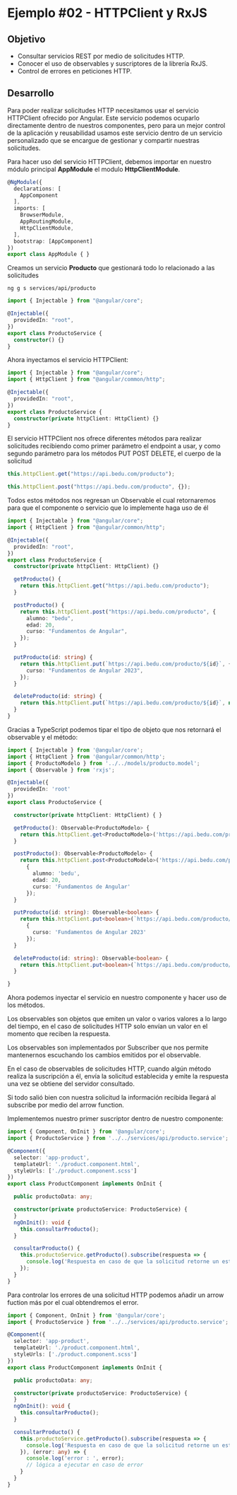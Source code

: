 # Ejemplo #02 - HTTPClient y RxJS

## Objetivo

- Consultar servicios REST por medio de solicitudes HTTP.
- Conocer el uso de observables y suscriptores de la librería RxJS.
- Control de errores en peticiones HTTP.

## Desarrollo

Para poder realizar solicitudes HTTP necesitamos usar el servicio HTTPClient ofrecido por Angular. Este servicio podemos ocuparlo directamente dentro de nuestros componentes, pero para un mejor control de la aplicación y reusabilidad usamos este servicio dentro de un servicio personalizado que se encargue de gestionar y compartir nuestras solicitudes.

Para hacer uso del servicio HTTPClient, debemos importar en nuestro módulo principal __AppModule__ el modulo __HttpClientModule__.

```typescript
@NgModule({
  declarations: [
    AppComponent
  ],
  imports: [
    BrowserModule,
    AppRoutingModule,
    HttpClientModule,
  ],
  bootstrap: [AppComponent]
})
export class AppModule { }
```

Creamos un servicio **Producto** que gestionará todo lo relacionado a las solicitudes

```
ng g s services/api/producto
```

```typescript
import { Injectable } from "@angular/core";

@Injectable({
  providedIn: "root",
})
export class ProductoService {
  constructor() {}
}
```

Ahora inyectamos el servicio HTTPClient:

```typescript
import { Injectable } from "@angular/core";
import { HttpClient } from "@angular/common/http";

@Injectable({
  providedIn: "root",
})
export class ProductoService {
  constructor(private httpClient: HttpClient) {}
}
```

El servicio HTTPClient nos ofrece diferentes métodos para realizar solicitudes recibiendo como primer parámetro el endpoint a usar, y como segundo parámetro para los métodos PUT POST DELETE, el cuerpo de la solicitud

```typescript
this.httpClient.get("https://api.bedu.com/producto");

this.httpClient.post("https://api.bedu.com/producto", {});
```

Todos estos métodos nos regresan un Observable el cual retornaremos para que el componente o servicio que lo implemente haga uso de él

```typescript
import { Injectable } from "@angular/core";
import { HttpClient } from "@angular/common/http";

@Injectable({
  providedIn: "root",
})
export class ProductoService {
  constructor(private httpClient: HttpClient) {}

  getProducto() {
    return this.httpClient.get("https://api.bedu.com/producto");
  }

  postProducto() {
    return this.httpClient.post("https://api.bedu.com/producto", {
      alumno: "bedu",
      edad: 20,
      curso: "Fundamentos de Angular",
    });
  }

  putProducto(id: string) {
    return this.httpClient.put(`https://api.bedu.com/producto/${id}`, {
      curso: "Fundamentos de Angular 2023",
    });
  }

  deleteProducto(id: string) {
    return this.httpClient.put(`https://api.bedu.com/producto/${id}`, null);
  }
}
```

Gracias a TypeScript podemos tipar el tipo de objeto que nos retornará el observable y el método:

```typescript
import { Injectable } from '@angular/core';
import { HttpClient } from '@angular/common/http';
import { ProductoModelo } from '../../models/producto.model';
import { Observable } from 'rxjs';

@Injectable({
  providedIn: 'root'
})
export class ProductoService {

  constructor(private httpClient: HttpClient) { }

  getProducto(): Observable<ProductoModelo> {
    return this.httpClient.get<ProductoModelo>('https://api.bedu.com/producto');
  }

  postProducto(): Observable<ProductoModelo> {
    return this.httpClient.post<ProductoModelo>('https://api.bedu.com/producto',
      {
        alumno: 'bedu',
        edad: 20,
        curso: 'Fundamentos de Angular'
      });
  }

  putProducto(id: string): Observable<boolean> {
    return this.httpClient.put<boolean>(`https://api.bedu.com/producto/${id}`,
      {
        curso: 'Fundamentos de Angular 2023'
      });
  }

  deleteProducto(id: string): Observable<boolean> {
    return this.httpClient.put<boolean>(`https://api.bedu.com/producto/${id}`, null);
  }

}
```
Ahora podemos inyectar el servicio en nuestro componente y hacer uso de los métodos.

Los observables son objetos que emiten un valor o varios valores a lo largo del tiempo, en el caso de solicitudes HTTP solo envían un valor en el momento que reciben la respuesta.

Los observables son implementados por Subscriber que nos permite mantenernos escuchando los cambios emitidos por el observable.

En el caso de observables de solicitudes HTTP, cuando algún método realiza la suscripción a él, envía la solicitud establecida y emite la respuesta una vez se obtiene del servidor consultado.

Si todo salió bien con nuestra solicitud la información recibida llegará al subscribe por medio del arrow function.

Implementemos nuestro primer suscriptor dentro de nuestro componente:

```typescript
import { Component, OnInit } from '@angular/core';
import { ProductoService } from '../../services/api/producto.service';

@Component({
  selector: 'app-product',
  templateUrl: './product.component.html',
  styleUrls: ['./product.component.scss']
})
export class ProductComponent implements OnInit {

  public productoData: any;

  constructor(private productoService: ProductoService) {
  }
  ngOnInit(): void {
    this.consultarProducto();
  }

  consultarProducto() {
    this.productoService.getProducto().subscribe(respuesta => {
      console.log('Respuesta en caso de que la solicitud retorne un estado success: ', respuesta);
    });
  }
}
```

Para controlar los errores de una solicitud HTTP podemos añadir un arrow fuction más por el cual obtendremos el error.

```typescript
import { Component, OnInit } from '@angular/core';
import { ProductoService } from '../../services/api/producto.service';

@Component({
  selector: 'app-product',
  templateUrl: './product.component.html',
  styleUrls: ['./product.component.scss']
})
export class ProductComponent implements OnInit {

  public productoData: any;

  constructor(private productoService: ProductoService) {
  }
  ngOnInit(): void {
    this.consultarProducto();
  }

  consultarProducto() {
    this.productoService.getProducto().subscribe(respuesta => {
      console.log('Respuesta en caso de que la solicitud retorne un estado success: ', respuesta);
    }), (error: any) => {
      console.log('error : ', error);
      // lógica a ejecutar en caso de error
    }
  }
}
```

